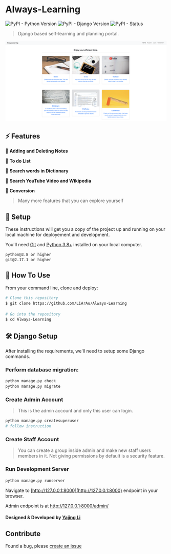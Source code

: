# Always-Learning

![PyPI - Python Version](https://img.shields.io/pypi/pyversions/Django.svg)
![PyPI - Django Version](https://img.shields.io/pypi/djversions/djangorestframework.svg)
![PyPI - Status](https://img.shields.io/pypi/status/Django.svg)


> Django based self-learning and planning portal.


![Website Image](./showcase.png)

## ⚡ Features

🎯 **Adding and Deleting Notes**

🎯 **To do List**

🎯 **Search words in Dictionary**

🎯 **Search YouTube Video and Wikipedia**

🎯 **Conversion**

> Many more features that you can explore yourself

## 🚀 Setup

These instructions will get you a copy of the project up and running on your local machine for deployement and development.

You'll need [Git](https://git-scm.com) and [Python 3.8+](https://www.python.org/downloads/) installed on your local computer.

```
python@3.8 or higher
git@2.17.1 or higher
```

## 🔧 How To Use

From your command line, clone and deploy:

```bash
# Clone this repository
$ git clone https://github.com/LiArAu/Always-Learning

# Go into the repository
$ cd Always-Learning

```

## 🛠️ Django Setup

After installing the requirements, we'll need to setup some Django commands.

### Perform database migration:

```bash
python manage.py check
python manage.py migrate
```

### Create Admin Account

> This is the admin account and only this user can login.

```bash
python manage.py createsuperuser
# follow instruction
```

### Create Staff Account

> You can create a group inside admin and make new staff users members in it. Not giving permissions by default is a security feature.

### Run Development Server

```bash
python manage.py runserver
```

Navigate to [http://127.0.0.1:8000](http://127.0.0.1:8000) endpoint in your browser.

Admin endpoint is at http://127.0.0.1:8000/admin/

#### Designed & Developed by [Yajing Li](https://www.github.com/LiArAu)

## Contribute
Found a bug, please [create an issue](https://github.com/LiArAu/Always-Learning/issues/new)
